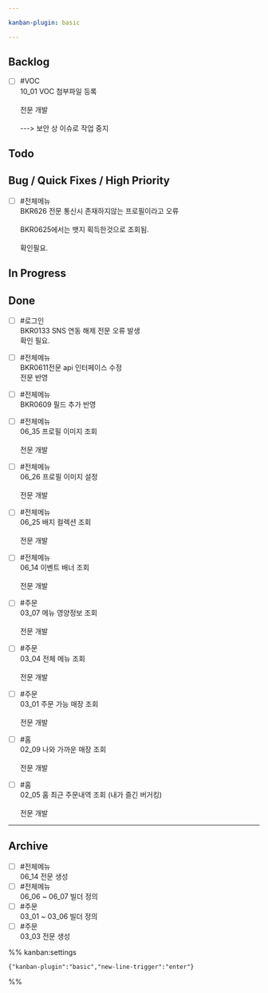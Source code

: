 ```yaml
---

kanban-plugin: basic

---
```


## Backlog

- [ ] #VOC <br>10_01 VOC 첨부파일 등록<br><br>전문 개발<br><br>---> 보안 상 이슈로 작업 중지


## Todo



## Bug / Quick Fixes / High Priority

- [ ] #전체메뉴 <br>BKR626 전문 통신시 존재하지않는 프로필이라고 오류<br><br>BKR0625에서는 뱃지 획득한것으로 조회됨.<br><br>확인필요.


## In Progress



## Done

- [ ] #로그인 <br>BKR0133 SNS 연동 해제 전문 오류 발생<br>확인 필요.
- [ ] #전체메뉴 <br>BKR0611전문 api 인터페이스 수정<br>전문 반영
- [ ] #전체메뉴 <br>BKR0609 필드 추가 반영
- [ ] #전체메뉴 <br>06_35 프로필 이미지 조회<br><br>전문 개발
- [ ] #전체메뉴 <br>06_26 프로필 이미지 설정<br><br>전문 개발
- [ ] #전체메뉴 <br>06_25 배지 컬렉션 조회<br><br>전문 개발
- [ ] #전체메뉴 <br>06_14 이벤트 배너 조회<br><br>전문 개발
- [ ] #주문 <br>03_07 메뉴 영양정보 조회<br><br>전문 개발
- [ ] #주문 <br>03_04 전체 메뉴 조회<br><br>전문 개발
- [ ] #주문 <br>03_01 주문 가능 매장 조회<br><br>전문 개발
- [ ] #홈 <br>02_09 나와 가까운 매장 조회<br><br>전문 개발
- [ ] #홈 <br>02_05 홈 최근 주문내역 조회 (내가 즐긴 버거킹)<br><br>전문 개발


***

## Archive

- [ ] #전체메뉴 <br>06_14 전문 생성
- [ ] #전체메뉴 <br>06_06 ~ 06_07 빌더 정의
- [ ] #주문<br>03_01 ~ 03_06 빌더 정의
- [ ] #주문 <br>03_03 전문 생성

%% kanban:settings
```
{"kanban-plugin":"basic","new-line-trigger":"enter"}
```
%%